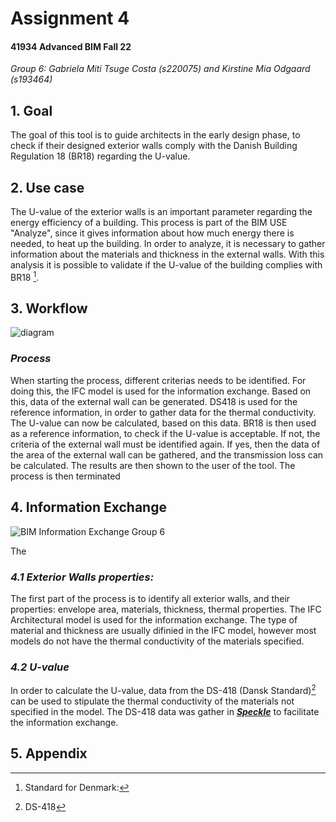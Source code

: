 <h1> Assignment 4 </h1>
  <h4> 41934 Advanced BIM Fall 22 </h4>
  
  <em>Group 6: Gabriela Miti Tsuge Costa (s220075) and Kirstine Mia Odgaard (s193464)</em>
  
  
## 1. Goal
The goal of this tool is to guide architects in the early design phase, to check if their designed exterior walls comply with the Danish Building Regulation 18 (BR18) regarding the U-value.


## 2. Use case
The U-value of the exterior walls is an important parameter regarding the energy efficiency of a building. This process is part of the BIM USE "Analyze", since it gives information about how much energy there is needed, to heat up the building. 
In order to analyze, it is necessary to gather information about the materials and thickness in the external walls. With this analysis it is possible to validate if the U-value of the building complies with BR18 [^1].
 
 
## 3. Workflow
 
  ![diagram](https://user-images.githubusercontent.com/112421127/198092534-47443485-9ad6-467c-8a1a-c3996f963a3e.svg)
  
### _Process_

When starting the process, different criterias needs to be identified. For doing this, the IFC model is used for the information exchange. Based on this, data of the external wall can be generated. DS418 is used for the reference information, in order to gather data for the thermal conductivity. The U-value can now be calculated, based on this data. BR18 is then used as a reference information, to check if the U-value is acceptable. If not, the criteria of the external wall must be identified again. If yes, then the data of the area of the external wall can be gathered, and the transmission loss can be calculated. The results are then shown to the user of the tool. The process is then terminated

 ## 4. Information Exchange
 
 ![BIM Information Exchange Group 6](https://user-images.githubusercontent.com/112421127/198220722-b772f513-2714-4fe3-82d0-1d1a8c6f563e.JPG)
 
 The 
 
 ### _4.1  Exterior Walls properties:_

The first part of the process is to identify all exterior walls, and their properties: envelope area, materials, thickness, thermal properties. 
The IFC Architectural model is used for the information exchange. The type of material and thickness are usually difinied in the IFC model, however most models do not have the thermal conductivity of the materials specified.


### _4.2  U-value_

In order to calculate the U-value, data from the DS-418 (Dansk Standard)[^3] can be used to stipulate the thermal conductivity of the materials not specified in the model. The DS-418 data was gather in [***Speckle***](https://speckle.xyz/streams/8ecac565ac/commits/06ae4dad4c) to facilitate the information exchange.

  
  





## 5. Appendix

[^1]: Standard for Denmark: 
[^2]: MOLIO: https://anvisninger.molio.dk/gratis-vaerktojer/bygningsdelsspecifikationer/bygningsdelsspecifikationer
[^3]: DS-418
